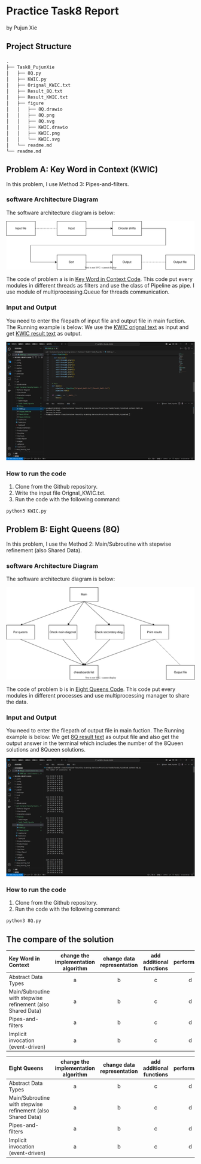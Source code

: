 # Practice Task8 Report
by Pujun Xie

## Project Structure

```
.
├── Task8_PujunXie
│   ├── 8Q.py
│   ├── KWIC.py
│   ├── Orignal_KWIC.txt
│   ├── Result_8Q.txt
│   ├── Result_KWIC.txt
│   ├── figure
│   │   ├── 8Q.drawio
│   │   ├── 8Q.png
│   │   ├── 8Q.svg
│   │   ├── KWIC.drawio
│   │   ├── KWIC.png
│   │   └── KWIC.svg
│   └── readme.md
└── readme.md
```
    
## Problem A: Key Word in Context (KWIC)
In this problem, I use Method 3: Pipes-and-filters. 

###  software Architecture Diagram
The software architecture diagram is below:

![image](https://github.com/xpjllk38324/Container-Security-Scanning-Service/blob/main/Practices/Task8/Task8_PujunXie/figure/KWIC.svg)

The code of problem a is in [Key Word in Context Code](KWIC.py). This code put every modules in different threads as filters and use the class of Pipeline as pipe. I use module of multiprocessing.Queue for threads communication. 

### Input and Output
You need to enter the filepath of input file and output file in main fuction. The Running example is below: We use the [KWIC orignal text](Orignal_KWIC.txt) as input and get [KWIC result text](Result_KWIC.txt) as output.

![image](https://github.com/xpjllk38324/Container-Security-Scanning-Service/blob/main/Practices/Task8/Task8_PujunXie/figure/KWIC.png)

### How to run the code

1. Clone from the Github repository.
2. Write the input file Orignal_KWIC.txt.
3. Run the code with the following command:

```
python3 KWIC.py
```

## Problem B: Eight Queens (8Q)
In this problem, I use the Method 2: Main/Subroutine with stepwise refinement (also Shared Data). 

###  software Architecture Diagram
The software architecture diagram is below:

![image](https://github.com/xpjllk38324/Container-Security-Scanning-Service/blob/main/Practices/Task8/Task8_PujunXie/figure/8Q.svg)

The code of problem b is in [Eight Queens Code](8Q.py). This code put every modules in different processes and use multiprocessing manager to share the data.

### Input and Output
You need to enter the filepath of output file in main fuction. The Running example is below: We get [8Q result text](Result_8Q.txt) as output file and also get the output answer in the terminal
which includes the number of the 8Queen solutions and 8Queen solutions.

![image](https://github.com/xpjllk38324/Container-Security-Scanning-Service/blob/main/Practices/Task8/Task8_PujunXie/figure/8Q.png)

### How to run the code

1. Clone from the Github repository.
2. Run the code with the following command:

```
python3 8Q.py
```

## The compare of the solution

| Key Word in Context | change the implementation algorithm | change data representation | add additional functions | performance | Reusability |
| :--- | :---: | :---: |:---: |:---: |---: |
|Abstract Data Types | a | b | c | d | e |
| Main/Subroutine with stepwise refinement (also Shared Data) | a | b | c | d |  e |
| Pipes-and-filters | a | b | c | d | e |
| Implicit invocation (event-driven) | a | b | c | d | e |

| Eight Queens | change the implementation algorithm | change data representation | add additional functions | performance | Reusability |
| :--- | :---: | :---: |:---: |:---: |---: |
|Abstract Data Types | a | b | c | d | e |
| Main/Subroutine with stepwise refinement (also Shared Data) | a | b | c | d |  e |
| Pipes-and-filters | a | b | c | d | e |
| Implicit invocation (event-driven) | a | b | c | d | e |
